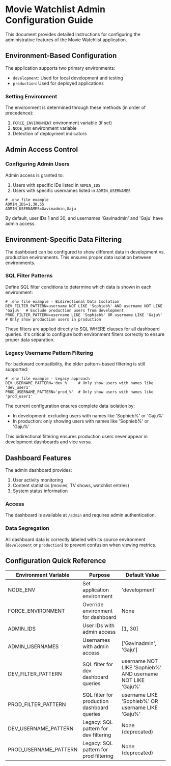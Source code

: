 # Movie Watchlist Admin Configuration Guide

This document provides detailed instructions for configuring the administrative features of the Movie Watchlist application.

## Environment-Based Configuration

The application supports two primary environments:
- `development`: Used for local development and testing
- `production`: Used for deployed applications

### Setting Environment

The environment is determined through these methods (in order of precedence):
1. `FORCE_ENVIRONMENT` environment variable (if set)
2. `NODE_ENV` environment variable
3. Detection of deployment indicators

## Admin Access Control

### Configuring Admin Users

Admin access is granted to:
1. Users with specific IDs listed in `ADMIN_IDS`
2. Users with specific usernames listed in `ADMIN_USERNAMES`

```
# .env file example
ADMIN_IDS=1,30,55
ADMIN_USERNAMES=Gavinadmin,Gaju
```

By default, user IDs 1 and 30, and usernames 'Gavinadmin' and 'Gaju' have admin access.

## Environment-Specific Data Filtering

The dashboard can be configured to show different data in development vs. production environments. This ensures proper data isolation between environments.

### SQL Filter Patterns

Define SQL filter conditions to determine which data is shown in each environment:

```
# .env file example - Bidirectional Data Isolation 
DEV_FILTER_PATTERN=username NOT LIKE 'Sophieb%' AND username NOT LIKE 'Gaju%'  # Exclude production users from development
PROD_FILTER_PATTERN=username LIKE 'Sophieb%' OR username LIKE 'Gaju%'  # Only show production users in production
```

These filters are applied directly to SQL WHERE clauses for all dashboard queries. It's critical to configure both environment filters correctly to ensure proper data separation.

### Legacy Username Pattern Filtering

For backward compatibility, the older pattern-based filtering is still supported:

```
# .env file example - Legacy approach
DEV_USERNAME_PATTERN='dev_%'    # Only show users with names like 'dev_user1'
PROD_USERNAME_PATTERN='prod_%'  # Only show users with names like 'prod_user1'
```

The current configuration ensures complete data isolation by:
- In development: excluding users with names like 'Sophieb%' or 'Gaju%'
- In production: only showing users with names like 'Sophieb%' or 'Gaju%'

This bidirectional filtering ensures production users never appear in development dashboards and vice versa.

## Dashboard Features

The admin dashboard provides:
1. User activity monitoring
2. Content statistics (movies, TV shows, watchlist entries)
3. System status information

### Access

The dashboard is available at `/admin` and requires admin authentication.

### Data Segregation

All dashboard data is correctly labeled with its source environment (`development` or `production`) to prevent confusion when viewing metrics.

## Configuration Quick Reference

| Environment Variable    | Purpose                                      | Default Value      |
|-------------------------|----------------------------------------------|--------------------|
| NODE_ENV                | Set application environment                  | 'development'      |
| FORCE_ENVIRONMENT       | Override environment for dashboard           | None               |
| ADMIN_IDS               | User IDs with admin access                   | [1, 30]            |
| ADMIN_USERNAMES         | Usernames with admin access                  | ['Gavinadmin', 'Gaju'] |
| DEV_FILTER_PATTERN      | SQL filter for dev dashboard queries         | username NOT LIKE 'Sophieb%' AND username NOT LIKE 'Gaju%'  |
| PROD_FILTER_PATTERN     | SQL filter for production dashboard queries  | username LIKE 'Sophieb%' OR username LIKE 'Gaju%' |
| DEV_USERNAME_PATTERN    | Legacy: SQL pattern for dev filtering        | None (deprecated)  |
| PROD_USERNAME_PATTERN   | Legacy: SQL pattern for prod filtering       | None (deprecated)  |